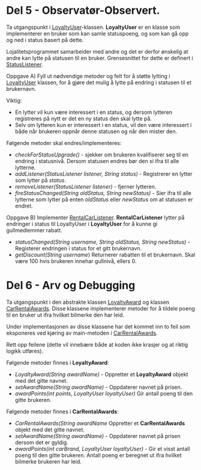 # Del 5 - Observatør-Observert. 

Ta utgangspunkt i [LoyaltyUser](LoyaltyUser.java)-klassen. 
**LoyaltyUser** er en klasse som implementerer en bruker som kan samle statuspoeng, og som kan gå opp og ned i status basert på dette. 

Lojalitetsprogrammet samarbeider med andre og det er derfor ønskelig at andre kan lytte på statusen til en bruker. Grensesnittet for dette er definert i [StatusListener](StatusListener.java).

Oppgave A) 
Fyll ut nødvendige metoder og felt for å støtte lytting i [LoyaltyUser](LoyaltyUser.java) klassen, for å gjøre det mulig å lytte på endring i statusen til et brukernavn.

Viktig:
- En lytter vil kun være interessert i en status, og dersom lytteren registreres på nytt er det en ny status den skal lytte på. 
- Selv om lytteren kun er interessert i en status, vil den være interessert i både når brukeren oppnår denne statusen og når den mister den.

Følgende metoder skal endres/implementeres:
- *checkForStatusUpgrade()* - sjekker om brukeren kvalifiserer seg til en endring i statusnivå. Dersom statusen endres bør den si ifra til alle lytterne. 
- *addListener(StatusListener listener, String status)* - Registrerer en lytter som lytter på *status*.
- *removeListener(StatusListener listener)* - fjerner lytteren.
- *fireStatusChanged(String oldStatus, String newStatus)* - Sier ifra til alle lytterne som lytter på enten *oldStatus* eller *newStatus* om at statusen er endret. 

Oppgave B) 
Implementer [RentalCarListener](RentalCarListener.java). 
**RentalCarListener** lytter på endringer i status til LoyaltyUser i **LoyaltyUser** for å kunne gi gullmedlemmer rabatt. 

- *statusChanged(String username, String oldStatus, String newStatus)* - Registerer endringen i status for et gitt brukernavn. 
- *getDiscount(String username*) Returnerer rabatten til et brukernavn. Skal være 100 hvis brukeren innehar gullnivå, ellers 0. 


# Del 6 - Arv og Debugging

Ta utgangspunkt i den abstrakte klassen [LoyaltyAward](LoyaltyAward.java) og klassen [CarRentalAwards](CarRentalAwards.java). Disse klassene implementerer metoder for å tildele poeng til en bruker ut ifra hvilket bilmerke den har leid. 

Under implementasjonen av disse klassene har det kommet inn to feil som eksponeres ved kjøring av main-metoden i [CarRentalAwards](CarRentalAwards.java). 

Rett opp feilene (dette vil innebære både at koden ikke krasjer og at riktig logikk utføres). 

Følgende metoder finnes i **LoyaltyAward**:

- *LoyaltyAward(String awardName)* - Oppretter et **LoyaltyAward** objekt med det gitte navnet.
- *setAwardName(String awardName)* - Oppdaterer navnet på prisen. 
- *awardPoints(int points, LoyaltyUser loyaltyUser)* Gir antall poeng til den gitte brukeren. 

Følgende metoder finnes i **CarRentalAwards**:

- *CarRentalAwards(String awardName* Oppretter et **CarRentalAwards** objekt med det gitte navnet.
- *setAwardName(String awardName)* - Oppdaterer navnet på prisen dersom det er gyldig. 
- *awardPoints(int carBrand, LoyaltyUser loyaltyUser)* - Gir et visst antall poeng til den gitte brukeren. Antall poeng er beregnet ut ifra hvilket bilmerke brukeren har leid. 